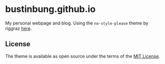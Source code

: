 # bustinbung.github.io

My personal webpage and blog. Using the `no-style-please` theme by riggraz [here](https://github.com/riggraz/no-style-please).

## License

The theme is available as open source under the terms of the [MIT License](https://opensource.org/licenses/MIT).